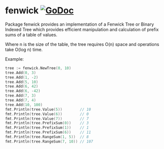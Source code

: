 fenwick [![GoDoc](https://godoc.org/github.com/abursavich/fenwick?status.svg)](https://godoc.org/github.com/abursavich/fenwick)
====

Package fenwick provides an implementation of a Fenwick Tree or Binary Indexed Tree which provides efficient manipulation and calculation of prefix sums of a table of values.

Where n is the size of the table, the tree requires O(n) space and operations take O(log n) time.

Example:

```Go
tree := fenwick.NewTree(0, 10)
tree.Add(0, 3)
tree.Add(1, -2)
tree.Add(5, 10)
tree.Add(6, 42)
tree.Add(6, -42)
tree.Add(7, 3)
tree.Add(7, 4)
tree.Add(10, 100)
fmt.Println(tree.Value(5))        // 10
fmt.Println(tree.Value(6))        // 0
fmt.Println(tree.Value(7))        // 7
fmt.Println(tree.PrefixSum(0))    // 3
fmt.Println(tree.PrefixSum(1))    // 1
fmt.Println(tree.PrefixSum(6))    // 11
fmt.Println(tree.RangeSum(1, 5))  // 8
fmt.Println(tree.RangeSum(7, 10)) // 107
```
